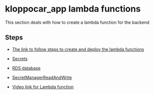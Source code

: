 
# kloppocar_app lambda functions

This section deals with how to create a lambda function for the backend

## Steps

- [The link to follow steps to create and deploy the lambda functions](https://docs.aws.amazon.com/lambda/latest/dg/python-package.html)

- [Secrets]([https://docs.flutter.dev/get-started/codelab](https://eu-central-1.console.aws.amazon.com/secretsmanager/listsecrets?region=eu-central-1))
  
- [RDS database]([https://docs.flutter.dev/get-started/codelab](https://eu-central-1.console.aws.amazon.com/rds/home?region=eu-central-1#databases:))
  
- [SecretManagerReadAndWrite](https://us-east-1.console.aws.amazon.com/iam/home?region=eu-central-1#/policies/details/arn%3Aaws%3Aiam%3A%3Aaws%3Apolicy%2FSecretsManagerReadWrite?section=entities_attached)
  
- [Video link for Lambda function](https://www.youtube.com/watch?v=3Ar1ABlD_Vs&t=99s&ab_channel=TinyTechnicalTutorials)


